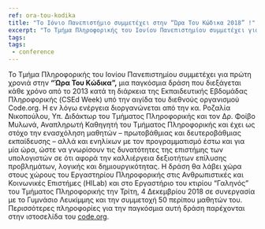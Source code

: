 ```yaml
---
ref: ora-tou-kodika
title: "Το Ιόνιο Πανεπιστήμιο συμμετέχει στην “Ώρα Του Κώδικα 2018” !"
excerpt: "Το Τμήμα Πληροφορικής του Ιονίου Πανεπιστημίου συμμετέχει για πρώτη χρονιά στην “Ώρα Του Κώδικα”, μια παγκόσμια δράση που διεξάγεται κάθε χρόνο από το 2013 κατά τη διάρκεια της Εκπαιδευτικής Εβδομάδας Πληροφορικής (CSEd Week) υπό την αιγίδα του διεθνούς οργανισμού Code.org. "
tags:
tags:
 - conference
--- 
```

Το Τμήμα Πληροφορικής του Ιονίου Πανεπιστημίου συμμετέχει για πρώτη χρονιά στην **“Ώρα Του Κώδικα”,** μια παγκόσμια δράση που διεξάγεται κάθε χρόνο από το 2013 κατά τη διάρκεια της Εκπαιδευτικής Εβδομάδας Πληροφορικής (CSEd Week) υπό την αιγίδα του διεθνούς οργανισμού Code.org. Η εν λόγω ενέργεια διοργανώνεται από την κα. Ροζαλία Νικοπούλου, Υπ. Διδάκτωρ του Τμήματος Πληροφορικής και τον Δρ. Φοίβο Μυλωνά, Αναπληρωτή Καθηγητή του Τμήματος Πληροφορικής και έχει ως στόχο την ενασχόληση μαθητών – πρωτοβάθμιας και δευτεροβάθμιας εκπαίδευσης – αλλά και ενηλίκων με τον προγραμματισμό έστω και για μία ώρα, ώστε να γνωρίσουν τις δυνατότητες της επιστήμης των υπολογιστών σε ότι αφορά την καλλιέργεια δεξιοτήτων επίλυσης προβλημάτων, λογικής και δημιουργικότητας. Η δράση θα λάβει χώρα στους χώρους του Εργαστηρίου Πληροφορικής στις Ανθρωπιστικές και Κοινωνικές Επιστήμες (HILab) και στο Εργαστήριο του κτιρίου “Γαληνός” του Τμήματος Πληροφορικής την Τρίτη, 4 Δεκεμβρίου 2018 σε συνεργασία με το Γυμνάσιο Λευκίμμης και την συμμετοχή 50 περίπου μαθητών του. Περισσότερες πληροφορίες για την παγκόσμια αυτή δράση παρέχονται στην ιστοσελίδα του [code.org](https://code.org/).
